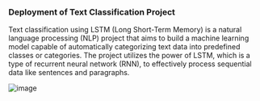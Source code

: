 ### Deployment of Text Classification Project

Text classification using LSTM (Long Short-Term Memory) is a natural language processing (NLP) project that aims to build a machine learning model capable of automatically categorizing text data into predefined classes or categories. The project utilizes the power of LSTM, which is a type of recurrent neural network (RNN), to effectively process sequential data like sentences and paragraphs.

![image](https://github.com/Aakkash24/Classification_LSTM/assets/86700664/4127ba7b-9d90-47a6-b85e-8ea5ed100c51)
